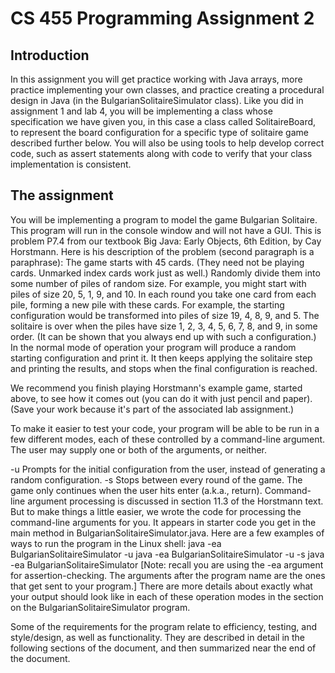 CS 455 Programming Assignment 2
===============================
Introduction
------------
In this assignment you will get practice working with Java arrays, more practice implementing your own classes, and practice creating a procedural design in Java (in the BulgarianSolitaireSimulator class). Like you did in assignment 1 and lab 4, you will be implementing a class whose specification we have given you, in this case a class called SolitaireBoard, to represent the board configuration for a specific type of solitaire game described further below. You will also be using tools to help develop correct code, such as assert statements along with code to verify that your class implementation is consistent.

The assignment
--------------
You will be implementing a program to model the game Bulgarian Solitaire. This program will run in the console window and will not have a GUI. This is problem P7.4 from our textbook Big Java: Early Objects, 6th Edition, by Cay Horstmann. Here is his description of the problem (second paragraph is a paraphrase):
The game starts with 45 cards. (They need not be playing cards. Unmarked index cards work just as well.) Randomly divide them into some number of piles of random size. For example, you might start with piles of size 20, 5, 1, 9, and 10. In each round you take one card from each pile, forming a new pile with these cards. For example, the starting configuration would be transformed into piles of size 19, 4, 8, 9, and 5. The solitaire is over when the piles have size 1, 2, 3, 4, 5, 6, 7, 8, and 9, in some order. (It can be shown that you always end up with such a configuration.)
In the normal mode of operation your program will produce a random starting configuration and print it. It then keeps applying the solitaire step and printing the results, and stops when the final configuration is reached.

We recommend you finish playing Horstmann's example game, started above, to see how it comes out (you can do it with just pencil and paper). (Save your work because it's part of the associated lab assignment.)

To make it easier to test your code, your program will be able to be run in a few different modes, each of these controlled by a command-line argument. The user may supply one or both of the arguments, or neither.

-u
Prompts for the initial configuration from the user, instead of generating a random configuration.
-s
Stops between every round of the game. The game only continues when the user hits enter (a.k.a., return).
Command-line argument processing is discussed in section 11.3 of the Horstmann text. But to make things a little easier, we wrote the code for processing the command-line arguments for you. It appears in starter code you get in the main method in BulgarianSolitaireSimulator.java. Here are a few examples of ways to run the program in the Linux shell:
java -ea BulgarianSolitaireSimulator -u
java -ea BulgarianSolitaireSimulator -u -s
java -ea BulgarianSolitaireSimulator
[Note: recall you are using the -ea argument for assertion-checking. The arguments after the program name are the ones that get sent to your program.]
There are more details about exactly what your output should look like in each of these operation modes in the section on the BulgarianSolitaireSimulator program.

Some of the requirements for the program relate to efficiency, testing, and style/design, as well as functionality. They are described in detail in the following sections of the document, and then summarized near the end of the document.
